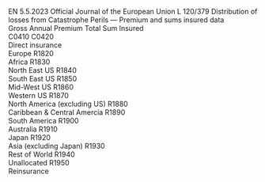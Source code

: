 EN  5.5.2023 Official Journal of the European Union L 120/379
 Distribution of losses from Catastrophe Perils — Premium and sums insured data  
Gross Annual 
Premium  Total Sum 
Insured  
C0410  C0420  
Direct insurance  
Europe  R1820  
Africa  R1830  
North East US  R1840  
South East US  R1850  
Mid-West US  R1860  
Western US  R1870  
North America (excluding US)  R1880  
Caribbean & Central Amercia  R1890  
South America  R1900  
Australia  R1910  
Japan  R1920  
Asia (excluding Japan)  R1930  
Rest of World  R1940  
Unallocated  R1950  
Reinsurance